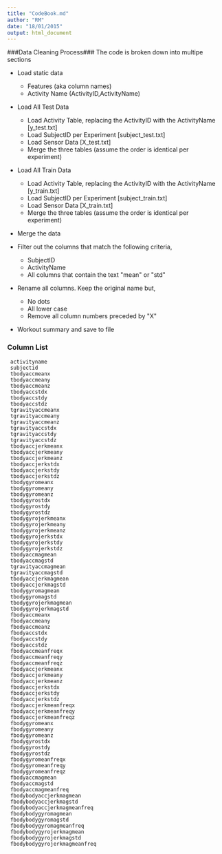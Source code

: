 ```yaml
---
title: "CodeBook.md"
author: "RM"
date: "18/01/2015"
output: html_document
---
```



###Data Cleaning Process###
The code is broken down into multipe sections

 * Load static data
    + Features (aka column names)
    + Activity Name (ActivityID,ActivityName)
 
 * Load All Test Data
    + Load Activity Table, replacing the ActivityID with the ActivityName [y_test.txt]
    + Load SubjectID per Experiment [subject_test.txt]
    + Load Sensor Data [X_test.txt]
    + Merge the three tables (assume the order is identical per experiment)
        
 * Load All Train Data
    + Load Activity Table, replacing the ActivityID with the ActivityName [y_train.txt]    
    + Load SubjectID per Experiment [subject_train.txt]    
    + Load Sensor Data  [X_train.txt]    
    + Merge the three tables (assume the order is identical per experiment)
              
 * Merge the data
 * Filter out the columns that match the following criteria,
    + SubjectID    
    + ActivityName    
    + All columns that contain the text "mean" or "std"
    
 * Rename all columns. Keep the original name but,
    + No dots
    + All lower case
    + Remove all column numbers preceded by "X"
        
 * Workout summary and save to file
    

### Column List ###
``` 
 activityname
 subjectid
 tbodyaccmeanx
 tbodyaccmeany
 tbodyaccmeanz
 tbodyaccstdx
 tbodyaccstdy
 tbodyaccstdz
 tgravityaccmeanx
 tgravityaccmeany
 tgravityaccmeanz
 tgravityaccstdx
 tgravityaccstdy
 tgravityaccstdz
 tbodyaccjerkmeanx
 tbodyaccjerkmeany
 tbodyaccjerkmeanz
 tbodyaccjerkstdx
 tbodyaccjerkstdy
 tbodyaccjerkstdz
 tbodygyromeanx
 tbodygyromeany
 tbodygyromeanz
 tbodygyrostdx
 tbodygyrostdy
 tbodygyrostdz
 tbodygyrojerkmeanx
 tbodygyrojerkmeany
 tbodygyrojerkmeanz
 tbodygyrojerkstdx
 tbodygyrojerkstdy
 tbodygyrojerkstdz
 tbodyaccmagmean
 tbodyaccmagstd
 tgravityaccmagmean
 tgravityaccmagstd
 tbodyaccjerkmagmean
 tbodyaccjerkmagstd
 tbodygyromagmean
 tbodygyromagstd
 tbodygyrojerkmagmean
 tbodygyrojerkmagstd
 fbodyaccmeanx
 fbodyaccmeany
 fbodyaccmeanz
 fbodyaccstdx
 fbodyaccstdy
 fbodyaccstdz
 fbodyaccmeanfreqx
 fbodyaccmeanfreqy
 fbodyaccmeanfreqz
 fbodyaccjerkmeanx
 fbodyaccjerkmeany
 fbodyaccjerkmeanz
 fbodyaccjerkstdx
 fbodyaccjerkstdy
 fbodyaccjerkstdz
 fbodyaccjerkmeanfreqx
 fbodyaccjerkmeanfreqy
 fbodyaccjerkmeanfreqz
 fbodygyromeanx
 fbodygyromeany
 fbodygyromeanz
 fbodygyrostdx
 fbodygyrostdy
 fbodygyrostdz
 fbodygyromeanfreqx
 fbodygyromeanfreqy
 fbodygyromeanfreqz
 fbodyaccmagmean
 fbodyaccmagstd
 fbodyaccmagmeanfreq
 fbodybodyaccjerkmagmean
 fbodybodyaccjerkmagstd
 fbodybodyaccjerkmagmeanfreq
 fbodybodygyromagmean
 fbodybodygyromagstd
 fbodybodygyromagmeanfreq
 fbodybodygyrojerkmagmean
 fbodybodygyrojerkmagstd
 fbodybodygyrojerkmagmeanfreq
```